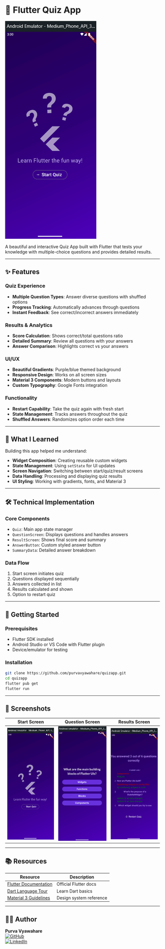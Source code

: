 # 🎯 Flutter Quiz App

![Quiz App Demo](Project%20Screenshots/Quiz_Home_Page.png)

A beautiful and interactive Quiz App built with Flutter that tests your knowledge with multiple-choice questions and provides detailed results.

---

## ✨ Features

### Quiz Experience
- **Multiple Question Types**: Answer diverse questions with shuffled options
- **Progress Tracking**: Automatically advances through questions
- **Instant Feedback**: See correct/incorrect answers immediately

### Results & Analytics
- **Score Calculation**: Shows correct/total questions ratio
- **Detailed Summary**: Review all questions with your answers
- **Answer Comparison**: Highlights correct vs your answers

### UI/UX
- **Beautiful Gradients**: Purple/blue themed background
- **Responsive Design**: Works on all screen sizes
- **Material 3 Components**: Modern buttons and layouts
- **Custom Typography**: Google Fonts integration

### Functionality
- **Restart Capability**: Take the quiz again with fresh start
- **State Management**: Tracks answers throughout the quiz
- **Shuffled Answers**: Randomizes option order each time

---

## 🧠 What I Learned

Building this app helped me understand:

- **Widget Composition**: Creating reusable custom widgets  
- **State Management**: Using `setState` for UI updates  
- **Screen Navigation**: Switching between start/quiz/result screens  
- **Data Handling**: Processing and displaying quiz results  
- **UI Styling**: Working with gradients, fonts, and Material 3  

---

## 🛠️ Technical Implementation

### Core Components
- `Quiz`: Main app state manager
- `QuestionScreen`: Displays questions and handles answers
- `ResultScreen`: Shows final score and summary
- `AnswerButton`: Custom styled answer button
- `SummaryData`: Detailed answer breakdown

### Data Flow
1. Start screen initiates quiz  
2. Questions displayed sequentially  
3. Answers collected in list  
4. Results calculated and shown  
5. Option to restart quiz  

---

## 🚀 Getting Started

### Prerequisites
- Flutter SDK installed  
- Android Studio or VS Code with Flutter plugin  
- Device/emulator for testing  

### Installation

```bash
git clone https://github.com/purvavyawahare/quizapp.git
cd quizapp
flutter pub get
flutter run
```

---

## 📸 Screenshots

| Start Screen | Question Screen | Results Screen |
|--------------|-----------------|----------------|
| <img src="Project Screenshots/Quiz_Home_Page.png" width="200"> | <img src="Project Screenshots/Quiz_Questions.png" width="200"> | <img src="Project Screenshots/Result_Page.png" width="200"> |

---

## 📚 Resources

| Resource | Description |
|----------|-------------|
| [Flutter Documentation](https://flutter.dev/docs) | Official Flutter docs |
| [Dart Language Tour](https://dart.dev/guides/language/language-tour) | Learn Dart basics |
| [Material 3 Guidelines](https://m3.material.io/) | Design system reference |

---

## 👩‍💻 Author

**Purva Vyawahare**  
[![GitHub](https://img.shields.io/badge/GitHub-Profile-181717?style=flat&logo=github)](https://github.com/purvavyawahare)  
[![LinkedIn](https://img.shields.io/badge/LinkedIn-Connect-0077B5?style=flat&logo=linkedin)](https://www.linkedin.com/in/purva-vyawahare-739530332)